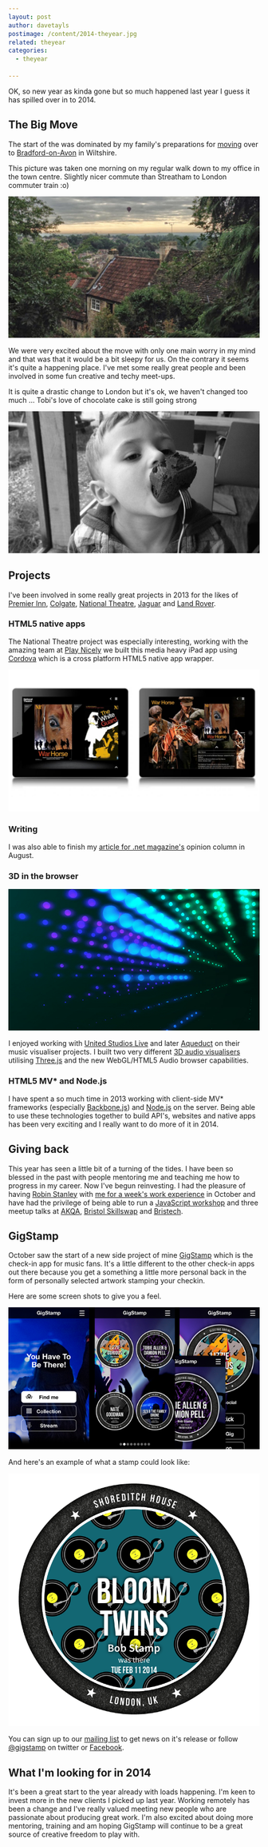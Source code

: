 ```yaml
---
layout: post
author: davetayls
postimage: /content/2014-theyear.jpg
related: theyear
categories: 
  - theyear
  
---
```


OK, so new year as kinda gone but so much happened last year I guess it has spilled over in to 2014.

## The Big Move

The start of the was dominated by my family's preparations for [moving](/blog/2013/05/27/out-of-the-big-smoke) over to [Bradford-on-Avon](http://en.wikipedia.org/wiki/Bradford_on_Avon) in Wiltshire.

This picture was taken one morning on my regular walk down to my office in the town centre. Slightly nicer commute than Streatham to London commuter train :o)

![tobi](/content/2014-02-theyear-boa.jpg)

We were very excited about the move with only one main worry in my mind and that was that it would be a bit sleepy for us. On the contrary it seems it's quite a happening place. I've met some really great people and been involved in some fun creative and techy meet-ups.

It is quite a drastic change to London but it's ok, we haven't changed too much ... Tobi's love of chocolate cake is still going strong

![tobi](/content/2014-02-theyear-tobi.jpg)

## Projects

I've been involved in some really great projects in 2013 for the likes of [Premier Inn](http://www.premierinn.com/), [Colgate](http://www.colgate.co.uk), [National Theatre](http://www.nationaltheatre.org.uk/), [Jaguar](http://www.jaguar.com) and [Land Rover](http://www.landrover.com).

### HTML5 native apps

The National Theatre project was especially interesting, working with the amazing team at [Play Nicely](http://playnicely.co.uk/content/national-theatre-timeline-app) we built this media heavy iPad app using [Cordova](http://cordova.io) which is a cross platform HTML5 native app wrapper. 

![NT50@50](/content/2014-02-theyear-nt.jpg)

### Writing
I was also able to finish my [article for .net magazine's](/blog/2013/08/13/five-key-principles-netmagazine/) opinion column in August.

### 3D in the browser

![united studios live](/content/2013-08-unitedlivespray.png)

I enjoyed working with [United Studios Live](http://unitedstudioslive.com) and later [Aqueduct](http://aqueduct.co.uk) on their music visualiser projects. I built two very different [3D audio visualisers](/blog/2013/08/15/flight-of-the-audio-visualator-bristol-skillswap/) utilising [Three.js](http://threejs.org/) and the new WebGL/HTML5 Audio browser capabilities.

### HTML5 MV* and Node.js

I have spent a so much time in 2013 working with client-side MV* frameworks (especially [Backbone.js](http://backbonejs.org)) and [Node.js](http://nodejs.org) on the server. Being able to use these technologies together to build API's, websites and native apps has been very exciting and I really want to do more of it in 2014.

## Giving back

This year has seen a little bit of a turning of the tides. I have been so blessed in the past with people mentoring me and teaching me how to progress in my career. Now I've begun reinvesting. I had the pleasure of having [Robin Stanley](http://boffnoff.me) with [me for a week's work experience](/blog/2013/12/20/always-a-student/) in October and have had the privilege of being able to run a [JavaScript workshop](/blog/2013/09/16/southvillejs-leap-motion/) and three meetup talks at [AKQA](/blog/2013/03/25/adventures-in-html5-games-akqa-anoraks), [Bristol Skillswap](/blog/2013/08/15/flight-of-the-audio-visualator-bristol-skillswap) and [Bristech](/blog/2014/01/10/html5-bomber-game-bristech).

## GigStamp

October saw the start of a new side project of mine [GigStamp](/blog/2014/02/18/gigstamp-the-checkin-app-for-music-fans/) which is the check-in app for music fans. It's a little different to the other check-in apps out there because you get a something a little more personal back in the form of personally selected artwork stamping your checkin.

Here are some screen shots to give you a feel.

![gigstamp screens](/content/2014-02-gigstamp-screens.png)

And here's an example of what a stamp could look like:

![gigstamp example stamp](/content/2014-02-gigstamp-stamp.png)

You can sign up to our [mailing list](http://www.gigstamp.com) to get news on it's release or follow [@gigstamp](http://twitter.com/gigstamp) on twitter or [Facebook](https://www.facebook.com/pages/Gig-Stamp/199840576863136).

## What I'm looking for in 2014

It's been a great start to the year already with loads happening. I'm keen to invest more in the new clients I picked up last year. Working remotely has been a change and I've really valued meeting new people who are passionate about producing great work. I'm also excited about doing more mentoring, training and am hoping GigStamp will continue to be a great source of creative freedom to play with.




